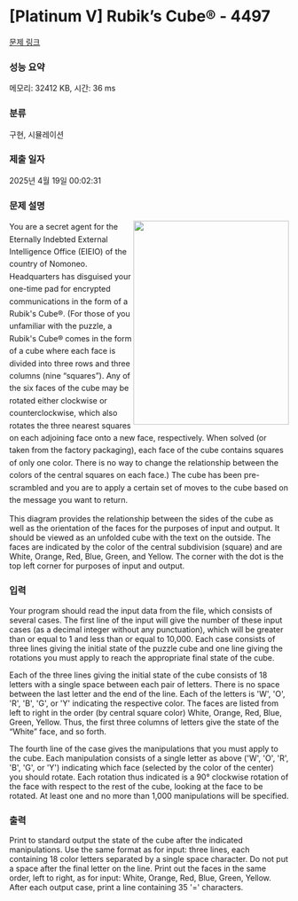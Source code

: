 # [Platinum V] Rubik’s Cube® - 4497 

[문제 링크](https://www.acmicpc.net/problem/4497) 

### 성능 요약

메모리: 32412 KB, 시간: 36 ms

### 분류

구현, 시뮬레이션

### 제출 일자

2025년 4월 19일 00:02:31

### 문제 설명

<p><span style="line-height:1.6em"><img alt="" src="https://onlinejudgeimages.s3-ap-northeast-1.amazonaws.com/problem/4497/1.png" style="float:right; height:368px; width:280px">You are a secret agent for the Eternally Indebted External Intelligence Office (EIEIO) of the country of Nomoneo. Headquarters has disguised your one-time pad for encrypted communications in the form of a Rubik's Cube®. (For those of you unfamiliar with the puzzle, a Rubik's Cube® comes in the form of a cube where each face is divided into three rows and three columns (nine “squares”). Any of the six faces of the cube may be rotated either clockwise or counterclockwise, which also rotates the three nearest squares on each adjoining face onto a new face, respectively. When solved (or taken from the factory packaging), each face of the cube contains squares of only one color. There is no way to change the relationship between the colors of the central squares on each face.) The cube has been pre-scrambled and you are to apply a certain set of moves to the cube based on the message you want to return.</span></p>

<p>This diagram provides the relationship between the sides of the cube as well as the orientation of the faces for the purposes of input and output. It should be viewed as an unfolded cube with the text on the outside. The faces are indicated by the color of the central subdivision (square) and are White, Orange, Red, Blue, Green, and Yellow. The corner with the dot is the top left corner for purposes of input and output.</p>

### 입력 

 <p>Your program should read the input data from the file, which consists of several cases. The first line of the input will give the number of these input cases (as a decimal integer without any punctuation), which will be greater than or equal to 1 and less than or equal to 10,000. Each case consists of three lines giving the initial state of the puzzle cube and one line giving the rotations you must apply to reach the appropriate final state of the cube.</p>

<p>Each of the three lines giving the initial state of the cube consists of 18 letters with a single space between each pair of letters. There is no space between the last letter and the end of the line. Each of the letters is 'W', 'O', 'R', 'B', 'G', or 'Y' indicating the respective color. The faces are listed from left to right in the order (by central square color) White, Orange, Red, Blue, Green, Yellow. Thus, the first three columns of letters give the state of the “White” face, and so forth.</p>

<p>The fourth line of the case gives the manipulations that you must apply to the cube. Each manipulation consists of a single letter as above ('W', 'O', 'R', 'B', 'G', or 'Y') indicating which face (selected by the color of the center) you should rotate. Each rotation thus indicated is a 90° clockwise rotation of the face with respect to the rest of the cube, looking at the face to be rotated. At least one and no more than 1,000 manipulations will be specified.</p>

### 출력 

 <p>Print to standard output the state of the cube after the indicated manipulations. Use the same format as for input: three lines, each containing 18 color letters separated by a single space character. Do not put a space after the final letter on the line. Print out the faces in the same order, left to right, as for input: White, Orange, Red, Blue, Green, Yellow. After each output case, print a line containing 35 '=' characters.</p>

